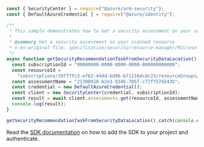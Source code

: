 ```javascript
const { SecurityCenter } = require("@azure/arm-security");
const { DefaultAzureCredential } = require("@azure/identity");

/**
 * This sample demonstrates how to Get a security assessment on your scanned resource
 *
 * @summary Get a security assessment on your scanned resource
 * x-ms-original-file: specification/security/resource-manager/Microsoft.Security/stable/2021-06-01/examples/Assessments/GetAssessment_example.json
 */
async function getSecurityRecommendationTaskFromSecurityDataLocation() {
  const subscriptionId = "00000000-0000-0000-0000-000000000000";
  const resourceId =
    "subscriptions/20ff7fc3-e762-44dd-bd96-b71116dcdc23/resourceGroups/myRg/providers/Microsoft.Compute/virtualMachineScaleSets/vmss2";
  const assessmentName = "21300918-b2e3-0346-785f-c77ff57d243b";
  const credential = new DefaultAzureCredential();
  const client = new SecurityCenter(credential, subscriptionId);
  const result = await client.assessments.get(resourceId, assessmentName);
  console.log(result);
}

getSecurityRecommendationTaskFromSecurityDataLocation().catch(console.error);
```

Read the [SDK documentation](https://github.com/Azure/azure-sdk-for-js/blob/%40azure%2Farm-security_5.0.0/sdk/security/arm-security/README.md) on how to add the SDK to your project and authenticate.
